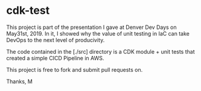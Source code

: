 # cdk-test

This project is part of the presentation I gave at Denver Dev Days on May31st, 2019. In it, I showed why the value of unit testing in IaC can take DevOps to the next level of producivity.

The code contained in the [./src] directory is a CDK module + unit tests that created a simple CICD Pipeline in AWS.

This project is free to fork and submit pull requests on.

Thanks,
M
